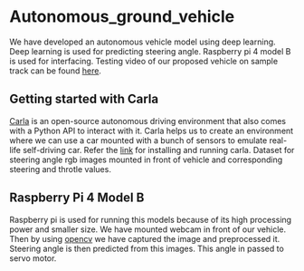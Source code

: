 # Autonomous_ground_vehicle
We have developed an autonomous vehicle model using deep learning. Deep learning is used for predicting steering angle. Raspberry pi 4 model B is used for interfacing. Testing video of our proposed vehicle on sample track can be found [here](https://drive.google.com/file/d/1HAA9iVvYc70xF-zYHqx6fOmBDxKFQHcL/view?usp=share_link).
## Getting started with Carla
[Carla](https://carla.org) is an open-source autonomous driving environment that also comes with a Python API to interact with it. Carla helps us to create an environment where we can use a car mounted with a bunch of sensors to emulate real-life self-driving car. Refer the [link](https://carla.readthedocs.io/en/latest/start_quickstart/) for installing and running carla. Dataset for steering angle rgb images mounted in front of vehicle and corresponding steering and throtle values.
## Raspberry Pi 4 Model B
Raspberry pi is used for running this models because of its high processing power and smaller size. We have mounted webcam in front of our vehicle. Then by using [opencv](https://opencv.org/) we have captured the image and preprocessed it. Steering angle is then predicted from this images. This angle in passed to servo motor.

    
